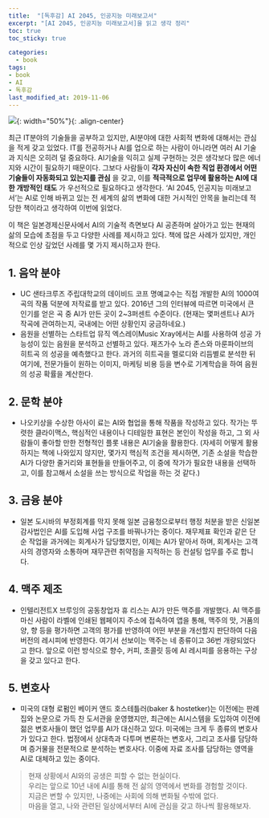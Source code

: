 ```yaml
---
title:  "[독후감] AI 2045, 인공지능 미래보고서"
excerpt: "[AI 2045, 인공지능 미래보고서]을 읽고 생각 정리"
toc: true
toc_sticky: true

categories:
  - book
tags:
- book
- AI
- 독후감
last_modified_at: 2019-11-06
---
```


![](https://imgur.com/JFQWJ2W.jpg){: width="50%"}{: .align-center}

 최근 IT분야의 기술들을 공부하고 있지만, AI분야에 대한 사회적 변화에 대해서는 관심을 적게 갖고 있었다. IT를 전공하거나 AI를 업으로 하는 사람이 아니라면 여러 AI 기술과 지식은 오히려 덜 중요하다. AI기술을 익히고 실제 구현하는 것은 생각보다 많은 에너지와 시간이 필요하기 때문이다. 그보다 사람들이 **각자 자신이 속한 직업 환경에서 어떤 기술들이 자동화되고 있는지를 관심** 을 갖고, 이를 **적극적으로 업무에 활용하는 AI에 대한 개방적인 태도** 가 우선적으로 필요하다고 생각한다. ‘AI 2045, 인공지능 미래보고서’는 AI로 인해 바뀌고 있는 전 세계의 삶의 변화에 대한 거시적인 안목을 늘리는데 적당한 책이라고 생각하여 이번에 읽었다.

이 책은 일본경제신문사에서 AI의 기술적 측면보다 AI 공존하며 살아가고 있는 현재의 삶의 모습에 초점을 두고 다양한 사례를 제시하고 있다. 책에 많은 사례가 있지만, 개인적으로 인상 깊었던 사례를 몇 가지 제시하고자 한다.

## 1. 음악 분야
- UC 샌타크루즈 주립대학교의 데이비드 코프 명예교수는 직접 개발한 AI의 1000여곡의 작품 덕분에 저작료를 받고 있다. 2016년 그의 인터뷰에 따르면 미국에서 큰 인기를 얻은 곡 중 AI가 만든 곳이 2~3퍼센트 수준이다. (현재는 몇퍼센트나 AI가 작곡에 관여하는지, 국내에는 어떤 상황인지 궁금하네요.)
- 음원을 선별하는 스타트업 뮤직 엑스레이Music Xray에서는 AI를 사용하여 성공 가능성이 있는 음원을 분석하고 선별하고 있다. 재즈가수 노라 존스와 마룬파이브의 히트곡 의 성공을 예측했다고 한다. 과거의 히트곡을 멜로디와 리듬별로 분석한 뒤 여기에, 전문가들이 원하는 이미지, 마케팅 비용 등을 변수로 기계학습을 하여 음원의 성공 확률을 계산한다.

## 2. 문학 분야
- 나오키상을 수상한 아사이 료는 AI와 협업을 통해 작품을 작성하고 있다. 작가는 뚜렷한 클라이맥스, 핵심적인 내용이나 디테일한 표현은 본인이 작성을 하고, 그 외 사람들이 좋아할 만한 전형적인 플롯 내용은 AI기술을 활용한다. (자세히 어떻게 활용하지는 책에 나와있지 않지만, 몇가지 핵심적 조건을 제시하면, 기존 소설을 학습한 AI가 다양한 줄거리와 표현들을 만들어주고, 이 중에 작가가 필요한 내용을 선택하고, 이를 참고해서 소설을 쓰는 방식으로 작업을 하는 것 같다.)

## 3. 금융 분야
- 일본 도시바의 부정회계를 막지 못해 일본 금융청으로부터 행정 처분을 받은 신일본감사법인은 AI를 도입해 사업 구조를 바꿔나가는 중이다. 재무제표 확인과 같은 단순 작업을 과거에는 회계사가 담당했지만, 이제는 AI가 맡아서 하며, 회계사는 고객사의 경영자와 소통하며 재무관련 취약점을 지적하는 등 컨설팅 업무를 주로 합니다.

## 4. 맥주 제조
- 인텔리전트X 브루잉의 공동창업자 휴 리스는 AI가 만든 맥주를 개발했다. AI 맥주를 마신 사람이 라벨에 인쇄된 웹페이지 주소에 접속하여 앱을 통해, 맥주의 맛, 거품의 양, 향 등을 평가하면 고객의 평가를 반영하여 어떤 부분을 개선할지 판단하여 다음 버전의 레시피에 반영한다. 여기서 선보이는 맥주는 네 종류이고 36번 개량되었다고 한다. 앞으로 이런 방식으로 향수, 커피, 초콜릿 등에 AI 레시피를 응용하는 구상을 갖고 있다고 한다.

## 5. 변호사
- 미국의 대형 로펌인 베이커 앤드 호스테틀러(baker & hostetker)는 이전에는 판례집와 논문으로 가득 찬 도서관을 운영했지만, 최근에는 AI시스템을 도입하여 이전에 젊은 변호사들이 했던 업무를 AI가 대신하고 있다. 미국에는 크게 두 종류의 변호사가 있다고 한다. 법정에서 상대측과 다투며 변론하는 변호사, 그리고 조사를 담당하며 증거물을 전문적으로 분석하는 변호사다. 이중에 자료 조사를 담당하는 영역을 AI로 대체하고 있는 중이다.


> 현재 상황에서 AI와의 공생은 피할 수 없는 현실이다.<br>
우리는 앞으로 10년 내에 AI를 통해 전 삶의 영역에서 변화를 경험할 것이다.<br>
지금은 변할 수 있지만, 나중에는 사회에 의해 변화될 수밖에 없다.<br>
마음을 열고, 나와 관련된 일상에서부터 AI에 관심을 갖고 하나씩 활용해보자.
